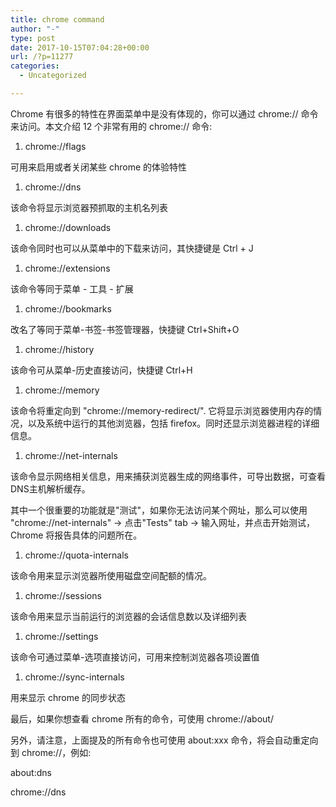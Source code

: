 ```yaml
---
title: chrome command
author: "-"
type: post
date: 2017-10-15T07:04:28+00:00
url: /?p=11277
categories:
  - Uncategorized

---
```

Chrome 有很多的特性在界面菜单中是没有体现的，你可以通过 chrome:// 命令来访问。本文介绍 12 个非常有用的 chrome:// 命令: 

  1. chrome://flags

可用来启用或者关闭某些 chrome 的体验特性

  1. chrome://dns

该命令将显示浏览器预抓取的主机名列表

  1. chrome://downloads

该命令同时也可以从菜单中的下载来访问，其快捷键是 Ctrl + J

  1. chrome://extensions

该命令等同于菜单 - 工具 - 扩展

  1. chrome://bookmarks

改名了等同于菜单-书签-书签管理器，快捷键 Ctrl+Shift+O

  1. chrome://history

该命令可从菜单-历史直接访问，快捷键 Ctrl+H

  1. chrome://memory

该命令将重定向到 "chrome://memory-redirect/". 它将显示浏览器使用内存的情况，以及系统中运行的其他浏览器，包括 firefox。同时还显示浏览器进程的详细信息。

  1. chrome://net-internals

该命令显示网络相关信息，用来捕获浏览器生成的网络事件，可导出数据，可查看DNS主机解析缓存。

其中一个很重要的功能就是"测试"，如果你无法访问某个网址，那么可以使用 "chrome://net-internals" -> 点击"Tests" tab -> 输入网址，并点击开始测试，Chrome 将报告具体的问题所在。

  1. chrome://quota-internals

该命令用来显示浏览器所使用磁盘空间配额的情况。

  1. chrome://sessions

该命令用来显示当前运行的浏览器的会话信息数以及详细列表

  1. chrome://settings

该命令可通过菜单-选项直接访问，可用来控制浏览器各项设置值

  1. chrome://sync-internals

用来显示 chrome 的同步状态

最后，如果你想查看 chrome 所有的命令，可使用 chrome://about/

另外，请注意，上面提及的所有命令也可使用 about:xxx 命令，将会自动重定向到 chrome://，例如: 

about:dns
  
chrome://dns